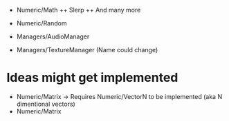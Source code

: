 + Numeric/Math
++ Slerp
++ And many more

+ Numeric/Random
+ Managers/AudioManager
+ Managers/TextureManager (Name could change)

# Ideas might get implemented
+ Numeric/Matrix -> Requires Numeric/VectorN<T> to be implemented (aka N dimentional vectors)
+ Numeric/Matrix
